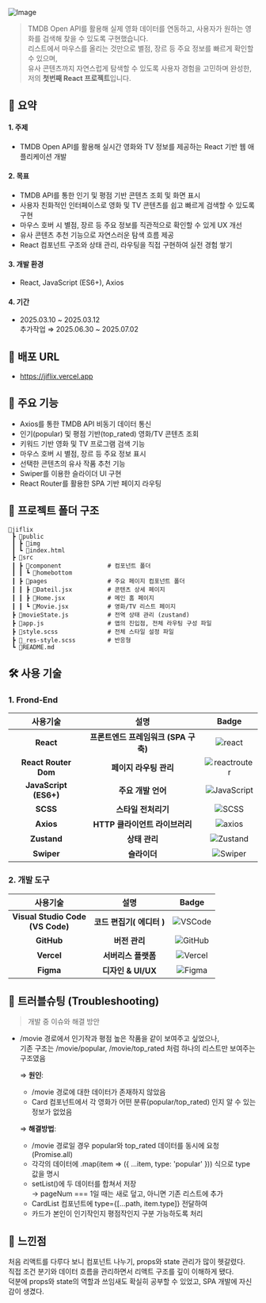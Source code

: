 ![Image](https://github.com/user-attachments/assets/1b3ac61b-9b28-40f6-9430-4cf43443c85b)

> TMDB Open API를 활용해 실제 영화 데이터를 연동하고, 사용자가 원하는 영화를 검색해 찾을 수 있도록 구현했습니다. <br>
> 리스트에서 마우스를 올리는 것만으로 별점, 장르 등 주요 정보를 빠르게 확인할 수 있으며,<br>
> 유사 콘텐츠까지 자연스럽게 탐색할 수 있도록 사용자 경험을 고민하며 완성한, 저의 **첫번째 React 프로젝트**입니다.


## 🎥 요약

#### 1. **주제**

- TMDB Open API를 활용해 실시간 영화와 TV 정보를 제공하는 React 기반 웹 애플리케이션 개발

#### 2. **목표**

* TMDB API를 통한 인기 및 평점 기반 콘텐츠 조회 및 화면 표시
* 사용자 친화적인 인터페이스로 영화 및 TV 콘텐츠를 쉽고 빠르게 검색할 수 있도록 구현
* 마우스 호버 시 별점, 장르 등 주요 정보를 직관적으로 확인할 수 있게 UX 개선
* 유사 콘텐츠 추천 기능으로 자연스러운 탐색 흐름 제공
* React 컴포넌트 구조와 상태 관리, 라우팅을 직접 구현하여 실전 경험 쌓기

#### 3. **개발 환경**

* React, JavaScript (ES6+), Axios

#### 4. **기간**

* 2025.03.10 ~ 2025.03.12<br>
추가작업 ⇒ 2025.06.30 ~ 2025.07.02

## 🔗 배포 URL

* https://jiflix.vercel.app


## 📌 주요 기능

* Axios를 통한 TMDB API 비동기 데이터 통신
* 인기(popular) 및 평점 기반(top_rated) 영화/TV 콘텐츠 조회
* 키워드 기반 영화 및 TV 프로그램 검색 기능
* 마우스 호버 시 별점, 장르 등 주요 정보 표시
* 선택한 콘텐츠의 유사 작품 추천 기능
* Swiper를 이용한 슬라이더 UI 구현
* React Router를 활용한 SPA 기반 페이지 라우팅


## 💼 프로젝트 폴더 구조

```
🎥jiflix
 ┣ 📂public
 ┃ ┣ 📂img
 ┃ ┗ 📜index.html
 ┣ 📂src
 ┃ ┣ 📂component             # 컴포넌트 폴더
 ┃ ┃ ┗ 📂homebottom
 ┃ ┣ 📂pages                 # 주요 페이지 컴포넌트 폴더
 ┃ ┃ ┣ 📜Dateil.jsx          # 콘텐츠 상세 페이지
 ┃ ┃ ┣ 📜Home.jsx            # 메인 홈 페이지
 ┃ ┃ ┗ 📜Movie.jsx           # 영화/TV 리스트 페이지
 ┣ 📜movieState.js           # 전역 상태 관리 (zustand)
 ┣ 📜app.js                  # 앱의 진입점, 전체 라우팅 구성 파일
 ┣ 📜style.scss              # 전체 스타일 설정 파일
 ┣ 📜_res-style.scss         # 반응형
 ┗ 📜README.md
```

## 🛠️ 사용 기술

### 1. Frond-End

| 사용기술 | 설명 |Badge |
| :---:| :---: | :---: |
| **React** | **프론트엔드 프레임워크 (SPA 구축)** |![react](https://img.shields.io/badge/React-61DAFB?style=flat-square&logo=react&logoColor=white)|
|**React Router Dom** | **페이지 라우팅 관리** |![reactrouter](https://img.shields.io/badge/ReactRouter-CA4245?style=flat-square&logo=reactrouter&logoColor=white)|
|**JavaScript (ES6+)** | **주요 개발 언어** |![JavaScript](https://img.shields.io/badge/JavaScript-F7DF1E?style=flat-square&logo=JavaScript&logoColor=white)|
|**SCSS** | **스타일 전처리기** |![SCSS](https://img.shields.io/badge/SCSS-CC6699?style=flat-square&logo=sass&logoColor=white)|
| **Axios** | **HTTP 클라이언트 라이브러리** |![axios](https://img.shields.io/badge/Axios-5A29E4?style=flat-square&logo=axios&logoColor=white)|
|**Zustand** | **상태 관리**|![Zustand](https://img.shields.io/badge/Zustand-181717?style=flat-square&logo=data:image/png;base64,iVBORw0KGgoAAAANSUhEUgAAABQAAAAUCAYAAACNiR0NAAAACXBIWXMAAA7EAAAOxAGVKw4bAAAAv0lEQVQ4jeVUMQ7DIAx0KmZGlJGJB+RBjLyC1/ADVr7AC8gzCBJs7lCpUhqw0qpDqp7kxSefDWd5QkQYwVqLQogh/4oYIwAiDiOlhO/AOYe30+1P4g8FGUUqpSaC7q4Hs9ai1rorFkJAKeUuX0qBZVmGjZgQApRSXVJKeeByzsTQv2DK911urXX/hXMOpZQDt20bcM67NbVWmKjj8AnIJ6/rivDYt2fknMkJrm/K9QXJ4+C9h3med7laKxhjhjV3vjqJYwKihcAAAAAASUVORK5CYII=&logoColor=white)|
| **Swiper** | **슬라이더** |![Swiper](https://img.shields.io/badge/Swiper-6332F6?style=flat-square&logo=axios&logoColor=white)|

### 2. 개발 도구

|사용기술 | 설명 | Badge | 
|:---:| :---: |:---: |
| **Visual Studio Code<br>(VS Code)** | **코드 편집기( 에디터 )** |![VSCode](https://img.shields.io/badge/VSCode-007ACC?style=flat-square&logo=data:image/svg+xml;base64,PHN2ZyB3aWR0aD0iMzIiIGhlaWdodD0iMzIiIHZpZXdCb3g9IjAgMCAzMiAzMiIgZmlsbD0ibm9uZSIgeG1sbnM9Imh0dHA6Ly93d3cudzMub3JnLzIwMDAvc3ZnIj4KPHBhdGggZD0iTTI0LjAwMyAyTDEyIDEzLjMwM0w0Ljg0IDhMMiAxMEw4Ljc3MiAxNkwyIDIyTDQuODQgMjRMMTIgMTguNzAyTDI0LjAwMyAzMEwzMCAyNy4wODdWNC45MTNMMjQuMDAzIDJaTTI0IDkuNDM0VjIyLjU2NkwxNS4yODkgMTZMMjQgOS40MzRaIiBmaWxsPSJ3aGl0ZSIvPgo8L3N2Zz4K&logoColor=white) |
|**GitHub** | **버전 관리** |![GitHub](https://img.shields.io/badge/GitHub-181717?style=flat-square&logo=GitHub&logoColor=white)| 
| **Vercel** | **서버리스 플랫폼** |![Vercel](https://img.shields.io/badge/Vercel-000000?style=flat-square&logo=vercel&logoColor=white)|
| **Figma** | **디자인 & UI/UX**|![Figma](https://img.shields.io/badge/Figma-F24E1E?style=flat-square&logo=Figma&logoColor=white) |

## 🐞 트러블슈팅 (Troubleshooting)

> 개발 중 이슈와 해결 방안

 * /movie 경로에서 인기작과 평점 높은 작품을 같이 보여주고 싶었으나,<br>
    기존 구조는 /movie/popular, /movie/top_rated 처럼 하나의 리스트만 보여주는 구조였음

    ⇒ **원인**: 
    * /movie 경로에 대한 데이터가 존재하지 않았음
    * Card 컴포넌트에서 각 영화가 어떤 분류(popular/top_rated) 인지 알 수 있는 정보가 없었음

    ⇒ **해결방법**: 
    * /movie 경로일 경우 popular와 top_rated 데이터를 동시에 요청 (Promise.all)
    * 각각의 데이터에 .map(item => ({ ...item, type: 'popular' })) 식으로 type 값을 명시
    * setList()에 두 데이터를 합쳐서 저장<br>
        → pageNum === 1일 때는 새로 덮고, 아니면 기존 리스트에 추가
    * CardList 컴포넌트에 type={[...path, item.type]} 전달하여
    * 카드가 본인이 인기작인지 평점작인지 구분 가능하도록 처리


## 💭 느낀점

처음 리액트를 다루다 보니 컴포넌트 나누기, props와 state 관리가 많이 헷갈렸다.<br>
직접 조건 분기와 데이터 흐름을 관리하면서 리액트 구조를 깊이 이해하게 됐다.<br>
덕분에 props와 state의 역할과 쓰임새도 확실히 공부할 수 있었고, SPA 개발에 자신감이 생겼다.
